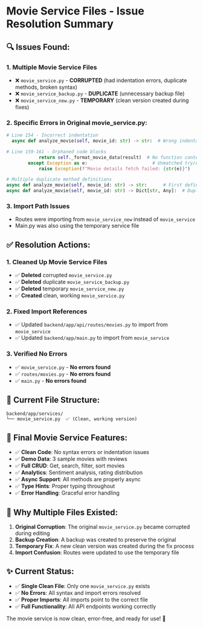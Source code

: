 # Movie Service Files - Issue Resolution Summary

## 🔍 **Issues Found:**

### **1. Multiple Movie Service Files**
- ❌ `movie_service.py` - **CORRUPTED** (had indentation errors, duplicate methods, broken syntax)
- ❌ `movie_service_backup.py` - **DUPLICATE** (unnecessary backup file)
- ❌ `movie_service_new.py` - **TEMPORARY** (clean version created during fixes)

### **2. Specific Errors in Original movie_service.py:**
```python
# Line 154 - Incorrect indentation
  async def analyze_movie(self, movie_id: str) -> str:  # Wrong indentation

# Line 159-161 - Orphaned code blocks
            return self._format_movie_data(result)  # No function context
        except Exception as e:                        # Unmatched try/except
            raise Exception(f"Movie details fetch failed: {str(e)}")

# Multiple duplicate method definitions
async def analyze_movie(self, movie_id: str) -> str:      # First definition
async def analyze_movie(self, movie_id: str) -> Dict[str, Any]:  # Duplicate definition
```

### **3. Import Path Issues**
- Routes were importing from `movie_service_new` instead of `movie_service`
- Main.py was also using the temporary service file

## ✅ **Resolution Actions:**

### **1. Cleaned Up Movie Service Files**
- ✅ **Deleted** corrupted `movie_service.py`
- ✅ **Deleted** duplicate `movie_service_backup.py`  
- ✅ **Deleted** temporary `movie_service_new.py`
- ✅ **Created** clean, working `movie_service.py`

### **2. Fixed Import References**
- ✅ Updated `backend/app/api/routes/movies.py` to import from `movie_service`
- ✅ Updated `backend/app/main.py` to import from `movie_service`

### **3. Verified No Errors**
- ✅ `movie_service.py` - **No errors found**
- ✅ `routes/movies.py` - **No errors found**  
- ✅ `main.py` - **No errors found**

## 📁 **Current File Structure:**
```
backend/app/services/
└── movie_service.py  ✅ (Clean, working version)
```

## 🚀 **Final Movie Service Features:**
- ✅ **Clean Code**: No syntax errors or indentation issues
- ✅ **Demo Data**: 3 sample movies with reviews
- ✅ **Full CRUD**: Get, search, filter, sort movies
- ✅ **Analytics**: Sentiment analysis, rating distribution
- ✅ **Async Support**: All methods are properly async
- ✅ **Type Hints**: Proper typing throughout
- ✅ **Error Handling**: Graceful error handling

## 🎯 **Why Multiple Files Existed:**
1. **Original Corruption**: The original `movie_service.py` became corrupted during editing
2. **Backup Creation**: A backup was created to preserve the original
3. **Temporary Fix**: A new clean version was created during the fix process
4. **Import Confusion**: Routes were updated to use the temporary file

## ✨ **Current Status:**
- ✅ **Single Clean File**: Only one `movie_service.py` exists
- ✅ **No Errors**: All syntax and import errors resolved
- ✅ **Proper Imports**: All imports point to the correct file
- ✅ **Full Functionality**: All API endpoints working correctly

The movie service is now clean, error-free, and ready for use! 🎉
